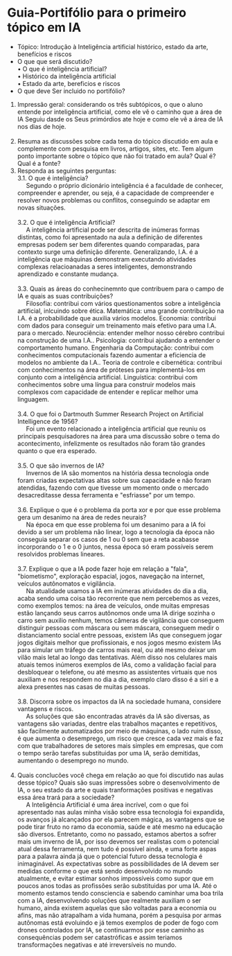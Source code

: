 # Guia-Portifólio para o primeiro tópico em IA
* Tópico: Introdução à Inteligência artificial
histórico, estado da arte, benefícios e riscos
* O que que será discutido?<br>
• O que é inteligência artificial?<br>
• Histórico da inteligência artificial<br>
• Estado da arte, bereficios e riscos<br>
* O que deve Ser incluido no portifólio?
1. Impressão geral: considerando os três subtópicos, o
que o aluno entende por inteligência artificial, como
ele vê o caminho que a área de IA Seguiu dasde os
Seus primórdios ate hoje e como ele vê a área de IA nos
dias de hoje.<br>
&nbsp;&nbsp;&nbsp;&nbsp;&nbsp;
2. Resuma as discussões sobre cada tema do tópico discutido em aula e complemente com pesquisa em livros, 
artigos, sites, etc. Tem algum ponto importante sobre o tópico que não foi tratado em aula? Qual é? Qual é a fonte?<br>
3. Responda as seguintes perguntas:<br>
  3.1. O que é inteligência?<br>
  &nbsp;&nbsp;&nbsp;&nbsp;&nbsp;Segundo o próprio dicionário inteligência é a faculdade de conhecer, compreender e aprender, ou seja, é a capacidade de compreender e resolver novos problemas ou conflitos, conseguindo se adaptar em novas situações.<br><br>
  3.2. O que é inteligência Artificial?<br>
  &nbsp;&nbsp;&nbsp;&nbsp;&nbsp;A inteligência artificial pode ser descrita de inúmeras formas distintas, como foi apresentado na aula a definição de diferentes empresas podem ser bem diferentes quando comparadas, para contexto surge uma definição diferente. Generalizando, I.A. é a inteligência que máquinas demonstram executando atividades complexas relacioanadas a seres inteligentes, demonstrando aprendizado e constante mudança.<br><br>
  3.3. Quais as áreas do conhecinemnto que contribuem para o campo de IA e quais as suas contribuições?<br>
  &nbsp;&nbsp;&nbsp;&nbsp;&nbsp;Filosofia: contribui com vários questionamentos sobre a inteligência artificial, inlcuindo sobre ética. Matemática: uma grande contribuição na I.A. é a probabilidade que auxilia vários modelos. Economia: contribui com dados para conseguir um treinamento mais efetivo para uma I.A. para o mercado. Neurociência: entender melhor nosso cérebro contribui na construção de uma I.A.. Psicologia: contribui ajudando a entender o comportamento humano. Engenharia da Computação: contribui com conhecimentos computacionais fazendo aumentar a eficiencia de modelos no ambiente da I.A.. Teoria de controle e cibernética: contribui com conhecimentos na área de próteses para implementá-los em conjunto com a inteligência artificial. Linguística: contribui com conhecimentos sobre uma língua para construir modelos mais complexos com capacidade de entender e replicar melhor uma linguagem.<br><br>
  3.4. O que foi o Dartmouth Summer Research Project on Artificial Intelligence de 1956?<br>
  &nbsp;&nbsp;&nbsp;&nbsp;&nbsp;Foi um evento relacionado a inteligência artificial que reuniu os principais pesquisadores na área para uma discussão sobre o tema do acontecimento, infelizmente os resultados não foram tão grandes quanto o que era esperado.<br><br>
  3.5. O que são invernos de IA?<br>
  &nbsp;&nbsp;&nbsp;&nbsp;&nbsp;Invernos de IA são momentos na história dessa tecnologia onde foram criadas expectativas altas sobre sua capacidade e não foram atendidas, fazendo com que tivesse um momento onde o mercado desacreditasse dessa ferramenta e "esfriasse" por um tempo.<br><br>
  3.6. Explique o que é o problema da porta xor e por que esse problema gera um desanimo na área de redes neurais?<br>
  &nbsp;&nbsp;&nbsp;&nbsp;&nbsp;Na época em que esse problema foi um desanimo para a IA foi devido a ser um problema não linear, logo a tecnologia da época não conseguia separar os casos de 1 ou 0 sem que a reta acabasse incorporando o 1 e o 0 juntos, nessa época só eram possíveis serem resolvidos problemas lineares.<br><br>
  3.7. Explique o que a IA pode fazer hoje em relação a "fala", "biometismo", exploração espacial, jogos, navegação na internet, veículos autônomatos e vigilância.<br>
  &nbsp;&nbsp;&nbsp;&nbsp;&nbsp;Na atualidade usamos a IA em inúmeras atividades do dia a dia, acaba sendo uma coisa tão recorrente que nem percebemos as vezes, como exemplos temos: na área de veículos, onde muitas empresas estão lançando seus carros autônomos onde uma IA dirige sozinha o carro sem auxilio nenhum, temos câmeras de vigilância que conseguem distinguir pessoas com máscara ou sem máscara, conseguem medir o distanciamento social entre pessoas, existem IAs que conseguem jogar jogos digitais melhor que profissionais, e nos jogos mesmo existem IAs para simular um tráfego de carros mais real, ou até mesmo deixar um vilão mais letal ao longo das tentativas. Além disso nos celulares mais atuais temos inúmeros exemplos de IAs, como a validação facial para desbloquear o telefone, ou até mesmo as assistentes virtuais que nos auxiliam e nos respondem no dia a dia, exemplo claro disso é a siri e a alexa presentes nas casas de muitas pessoas.  <br><br>
  3.8. Discorra sobre os impactos da IA na sociedade humana, considere vantagens e riscos.<br>
  &nbsp;&nbsp;&nbsp;&nbsp;&nbsp;As soluções que são encontradas através da IA são diversas, as vantagens são variadas, dentre elas trabalhos maçantes e repetitivos, são facilmente automatizados por meio de máquinas, o lado ruim disso, é que aumenta o desemprego, um risco que cresce cada vez mais e faz com que trabalhadores de setores mais simples em empresas, que com o tempo serão tarefas substituidas por uma IA, serão demitidas, aumentando o desemprego no mundo.<br><br>
4. Quais conclucões você chega em relação ao que foi discutido nas aulas desse tópico? Quais são suas impressões sobre o desenvolvimento de IA, o seu estado da arte 
e quais tranformações positivas e negativas essa área trará para a sociedade?<br>
&nbsp;&nbsp;&nbsp;&nbsp;&nbsp;A Inteligência Artificial é uma área incrível, com o que foi apresentado nas aulas minha visão sobre essa tecnologia foi expandida, os avanços já alcançados por ela parecem mágica, as vantagens que se pode tirar fruto no ramo da economia, saúde e até mesmo na educação são diversos. Entretanto, como no passado, estamos abertos a sofrer mais um inverno de IA, por isso devemos ser realistas com o potencial atual dessa ferramenta, nem tudo é possível ainda, e uma forte aspas para a palavra ainda já que o potencial futuro dessa tecnologia é inimaginável. As expectativas sobre as possibilidades de IA devem ser medidas conforme o que está sendo desenvolvido no mundo atualmente, e evitar estimar sonhos impossíveis como supor que em poucos anos todas as profissões serão substituidas por uma IA. Até o momento estamos tendo consciencia e sabendo caminhar uma boa trila com a IA, desenvolvendo soluções que realmente auxiliam o ser humano, ainda existem aquelas que são voltadas para a economia ou afins, mas não atrapalham a vida humana, porém a pesquisa por armas autônomas está evoluindo e já temos exemplos de poder de fogo com drones controlados por IA, se continuarmos por esse caminho as consequências podem ser catastróficas e assim teriamos transformações negativas e até irreversíveis no mundo.

